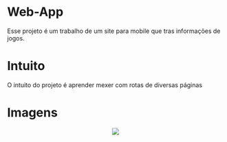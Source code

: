 # Web-App
Esse projeto é um trabalho de um site para mobile que tras informações de jogos.

# Intuito

O intuito do projeto é aprender mexer com rotas de diversas páginas

# Imagens

<div align='center'>
<img src='https://github.com/Acquesta/Web-App/issues/1#issue-2283380664'>
</div>
